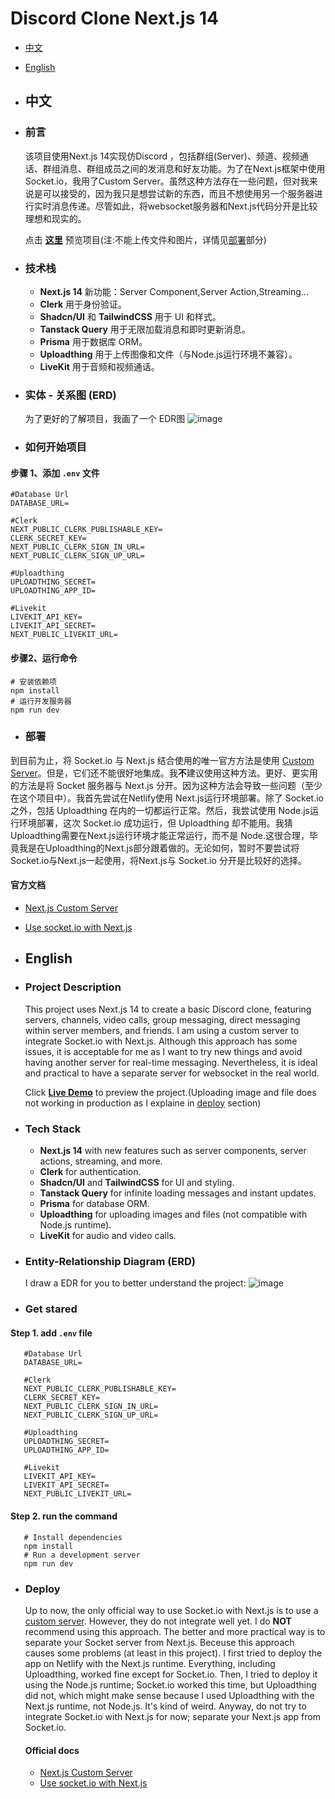 # Discord Clone Next.js 14
 - [中文](#中文) 
 - [English](#english) 
 - ## 中文
 - ### 前言
   该项目使用Next.js 14实现仿Discord ，包括群组(Server)、频道、视频通话、群组消息、群组成员之间的发消息和好友功能。为了在Next.js框架中使用Socket.io，我用了Custom Server。虽然这种方法存在一些问题，但对我来说是可以接受的，因为我只是想尝试新的东西，而且不想使用另一个服务器进行实时消息传递。尽管如此，将websocket服务器和Next.js代码分开是比较理想和现实的。
  
   点击 [**这里**](https://discord-clone-nextjs14-production.up.railway.app) 预览项目(注:不能上传文件和图片，详情见[部署](#部署)部分)
  - ### 技术栈
    - **Next.js 14** 新功能：Server Component,Server Action,Streaming...
    - **Clerk** 用于身份验证。
    - **Shadcn/UI** 和 **TailwindCSS** 用于 UI 和样式。
    - **Tanstack Query** 用于无限加载消息和即时更新消息。
    - **Prisma** 用于数据库 ORM。
    - **Uploadthing** 用于上传图像和文件（与Node.js运行环境不兼容）。
    - **LiveKit** 用于音频和视频通话。
  - ### 实体 - 关系图 (ERD)
    为了更好的了解项目，我画了一个 EDR图
![image](https://github.com/toMo2syo/discord-clone-nextjs14/assets/107993863/692442b8-03e3-4b7f-a9d4-b24c95f90ed1)
  - ### 如何开始项目
  #### 步骤 1、添加 `.env` 文件
```
#Database Url
DATABASE_URL=

#Clerk
NEXT_PUBLIC_CLERK_PUBLISHABLE_KEY=
CLERK_SECRET_KEY=
NEXT_PUBLIC_CLERK_SIGN_IN_URL=
NEXT_PUBLIC_CLERK_SIGN_UP_URL=

#Uploadthing
UPLOADTHING_SECRET=
UPLOADTHING_APP_ID=

#Livekit
LIVEKIT_API_KEY=
LIVEKIT_API_SECRET=
NEXT_PUBLIC_LIVEKIT_URL=
```
#### 步骤2、运行命令
```
# 安装依赖项
npm install
# 运行开发服务器
npm run dev
```
  - ### 部署
  到目前为止，将 Socket.io 与 Next.js 结合使用的唯一官方方法是使用 [Custom Server](https://nextjs.org/docs/pages/building-your-application/configuring/custom-server)。但是，它们还不能很好地集成。我**不**建议使用这种方法。更好、更实用的方法是将 Socket 服务器与 Next.js 分开。因为这种方法会导致一些问题（至少在这个项目中）。我首先尝试在Netlify使用 Next.js运行环境部署。除了 Socket.io 之外，包括 Uploadthing 在内的一切都运行正常。然后，我尝试使用 Node.js运行环境部署，这次 Socket.io 成功运行，但 Uploadthing 却不能用。我猜Uploadthing需要在Next.js运行环境才能正常运行，而不是 Node.这很合理，毕竟我是在Uploadthing的Next.js部分跟着做的。无论如何，暂时不要尝试将Socket.io与Next.js一起使用，将Next.js与 Socket.io 分开是比较好的选择。

#### 官方文档
- [Next.js Custom Server](https://nextjs.org/docs/pages/building-your-application/configuring/custom-server)
- [Use socket.io with Next.js](https://socket.io/how-to/use-with-nextjs)


 - ## English 
 - ### Project Description 
   This project uses Next.js 14 to create a basic Discord clone, featuring servers, channels, video calls, group messaging, direct messaging within server members, and friends. I am using a custom server to integrate Socket.io with Next.js. Although this approach has some issues, it is acceptable for me as I want to try new things and avoid having another server for real-time messaging. Nevertheless, it is ideal and practical to have a separate server for websocket in the real world.
   
   Click [**Live Demo**](https://discord-clone-nextjs14-production.up.railway.app) to preview the project.(Uploading image and file does not working in production as I explaine in [deploy](#deploy) section)
 - ### Tech Stack
   -   **Next.js 14** with new features such as server components, server actions, streaming, and more.
   -   **Clerk** for authentication.
   -   **Shadcn/UI** and **TailwindCSS** for UI and styling.
   -   **Tanstack Query** for infinite loading messages and instant updates.
   -   **Prisma** for database ORM.
   -   **Uploadthing** for uploading images and files (not compatible with Node.js runtime).
   -   **LiveKit** for audio and video calls.
  - ### Entity-Relationship Diagram (ERD)
    I draw a EDR for you to better understand the project:
   ![image](https://github.com/toMo2syo/discord-clone-nextjs14/assets/107993863/692442b8-03e3-4b7f-a9d4-b24c95f90ed1)
  - ### Get stared
   #### Step 1.  add `.env` file
```
   #Database Url
   DATABASE_URL=
   
   #Clerk
   NEXT_PUBLIC_CLERK_PUBLISHABLE_KEY=
   CLERK_SECRET_KEY=
   NEXT_PUBLIC_CLERK_SIGN_IN_URL=
   NEXT_PUBLIC_CLERK_SIGN_UP_URL=
   
   #Uploadthing
   UPLOADTHING_SECRET=
   UPLOADTHING_APP_ID=
   
   #Livekit
   LIVEKIT_API_KEY=
   LIVEKIT_API_SECRET=
   NEXT_PUBLIC_LIVEKIT_URL=
```
  #### Step 2.  run the command
```
   # Install dependencies 
   npm install 
   # Run a development server 
   npm run dev
```
  - ### Deploy
     Up to now, the only official way to use Socket.io with Next.js is to use a [custom server](https://nextjs.org/docs/pages/building-your-application/configuring/custom-server). However, they do not integrate well yet. I do **NOT** recommend using this approach. The better and more practical way is to separate your Socket server from Next.js. Beceuse this approach causes some problems (at least in this project). I first tried to deploy the app on Netlify with the Next.js runtime. Everything, including Uploadthing, worked fine except for Socket.io. Then, I tried to deploy it using the Node.js runtime; Socket.io worked this time, but Uploadthing did not, which might make sense because I used Uploadthing with the Next.js runtime, not Node.js. It's kind of weird. Anyway, do not try to integrate Socket.io with Next.js for now; separate your Next.js app from Socket.io.
   
    #### Official docs
    - [Next.js Custom Server](https://nextjs.org/docs/pages/building-your-application/configuring/custom-server)
    - [Use socket.io with Next.js](https://socket.io/how-to/use-with-nextjs)
